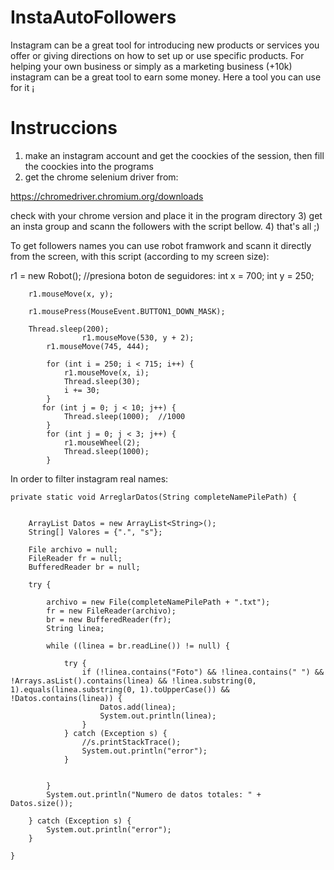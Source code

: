 # InstaAutoFollowers

Instagram can be a great tool for introducing new products or services you offer or giving directions on how to set up or use specific products. For helping your own business or simply as a marketing business (+10k) instagram can be a great tool to earn some money. Here a tool you can use for it ¡

# Instruccions

1) make an instagram account and get the coockies of the session, then fill the coockies into the programs
2) get the chrome selenium driver from:

https://chromedriver.chromium.org/downloads

check with your chrome version and place it in the program directory
3) get an insta group and scann the followers with the script bellow.
4) that's all ;)


To get followers names you can use robot framwork and scann it directly from the screen, with this script (according to my screen size):

   r1 = new Robot();
        //presiona boton de seguidores:
        int x = 700;
        int y = 250;

        r1.mouseMove(x, y);

        r1.mousePress(MouseEvent.BUTTON1_DOWN_MASK);

        Thread.sleep(200);
                    r1.mouseMove(530, y + 2);
            r1.mouseMove(745, 444);

            for (int i = 250; i < 715; i++) {
                r1.mouseMove(x, i);
                Thread.sleep(30);
                i += 30;
            }
           for (int j = 0; j < 10; j++) {
                Thread.sleep(1000);  //1000
            }
            for (int j = 0; j < 3; j++) {
                r1.mouseWheel(2);
                Thread.sleep(1000);
            }

In order to filter instagram real names:

    private static void ArreglarDatos(String completeNamePilePath) {


        ArrayList Datos = new ArrayList<String>();
        String[] Valores = {".", "s"};

        File archivo = null;
        FileReader fr = null;
        BufferedReader br = null;

        try {

            archivo = new File(completeNamePilePath + ".txt");
            fr = new FileReader(archivo);
            br = new BufferedReader(fr);
            String linea;

            while ((linea = br.readLine()) != null) {

                try {
                    if (!linea.contains("Foto") && !linea.contains(" ") && !Arrays.asList().contains(linea) && !linea.substring(0, 1).equals(linea.substring(0, 1).toUpperCase()) && !Datos.contains(linea)) {
                        Datos.add(linea);
                        System.out.println(linea);
                    }
                } catch (Exception s) {
                    //s.printStackTrace();
                    System.out.println("error");
                }


            }
            System.out.println("Numero de datos totales: " + Datos.size());

        } catch (Exception s) {
            System.out.println("error");
        }

    }


